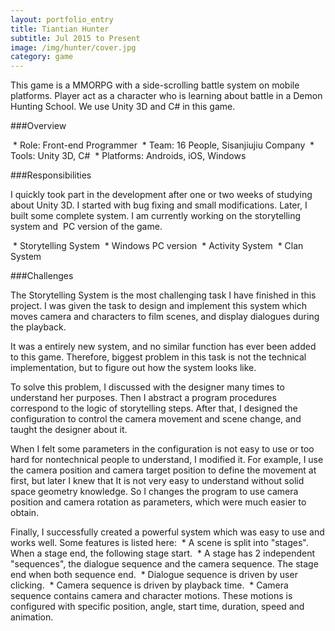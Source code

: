 ```yaml
---
layout: portfolio_entry
title: Tiantian Hunter
subtitle: Jul 2015 to Present
image: /img/hunter/cover.jpg
category: game
---
```

This game is a MMORPG with a side-scrolling battle system on mobile platforms. Player act as a character who is learning about battle in a Demon Hunting School. We use Unity 3D and C# in this game. 

###Overview

 * Role: Front-end Programmer
 * Team: 16 People, Sisanjiujiu Company
 * Tools: Unity 3D, C#
 * Platforms: Androids, iOS, Windows

###Responsibilities 

I quickly took part in the development after one or two weeks of studying about Unity 3D. I started with bug fixing and small modifications. Later, I built some complete system. I am currently working on the storytelling system and  PC version of the game.

 * Storytelling System
 * Windows PC version
 * Activity System
 * Clan System

###Challenges 

The Storytelling System is the most challenging task I have finished in this project. I was given the task to design and implement this system which moves camera and characters to film scenes, and display dialogues during the playback.

It was a entirely new system, and no similar function has ever been added to this game. Therefore, biggest problem in this task is not the technical implementation, but to figure out how the system looks like. 

To solve this problem, I discussed with the designer many times to understand her purposes. Then I abstract a program procedures correspond to the logic of storytelling steps. After that, I designed the configuration to control the camera movement and scene change, and taught the designer about it. 

When I felt some parameters in the configuration is not easy to use or too hard for nontechnical people to understand, I modified it. For example, I use the camera position and camera target position to define the movement at first, but later I knew that It is not very easy to understand without solid space geometry knowledge. So I changes the program to use camera position and camera rotation as parameters, which were much easier to obtain.

Finally, I successfully created a powerful system which was easy to use and works well. Some features is listed here:
 * A scene is split into "stages". When a stage end, the following stage start.
 * A stage has 2 independent "sequences", the dialogue sequence and the camera sequence. The stage end when both sequence end.
 * Dialogue sequence is driven by user clicking.
 * Camera sequence is driven by playback time.
 * Camera sequence contains camera and character motions. These motions is configured with specific position, angle, start time, duration, speed and animation.
